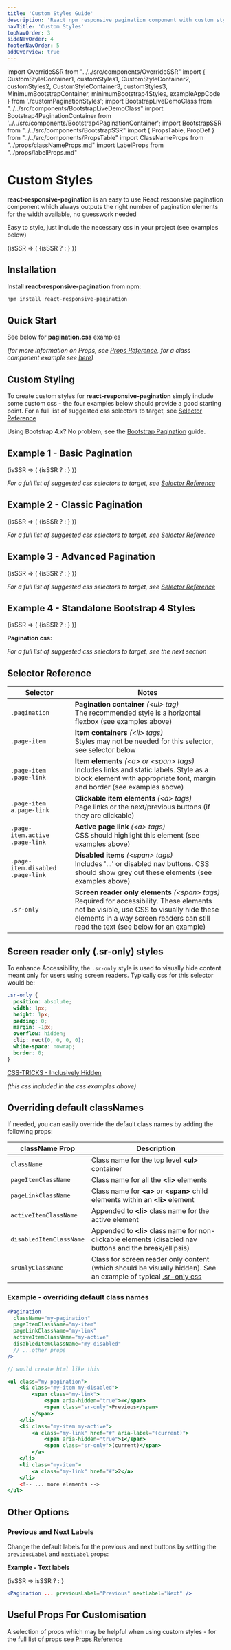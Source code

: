 ```yaml
---
title: 'Custom Styles Guide'
description: 'React npm responsive pagination component with custom styling'
navTitle: 'Custom Styles'
topNavOrder: 3
sideNavOrder: 4
footerNavOrder: 5
addOverview: true
---
```


import OverrideSSR from "../../src/components/OverrideSSR"
import { CustomStyleContainer1, customStyles1, CustomStyleContainer2, customStyles2, CustomStyleContainer3, customStyles3, MinimumBootstrapContainer, minimumBootstrap4Styles, exampleAppCode } from './customPaginationStyles';
import BootstrapLiveDemoClass from "../../src/components/BootstrapLiveDemoClass"
import Bootstrap4PaginationContainer from '../../src/components/Bootstrap4PaginationContainer';
import BootstrapSSR from "../../src/components/BootstrapSSR"
import { PropsTable, PropDef } from "../../src/components/PropsTable"
import ClassNameProps from "../props/classNameProps.md"
import LabelProps from "../props/labelProps.md"

# Custom Styles

**react-responsive-pagination** is an easy to use React responsive pagination component which always outputs the right number of pagination elements for the width available, no guesswork needed

Easy to style, just include the necessary css in your project (see examples below)

<OverrideSSR>
{isSSR => (
  <CustomStyleContainer1>
    {isSSR ? <BootstrapSSR /> : <BootstrapLiveDemoClass />}
  </CustomStyleContainer1>
)}
</OverrideSSR>

## Installation

Install **react-responsive-pagination** from npm:

```bash
npm install react-responsive-pagination
```

## Quick Start

<CodeBlock code={exampleAppCode} language='jsx' title='MyApp.js'/>

See below for **pagination.css** examples

_(for more information on Props, see [Props Reference](/props), for a class component example see [here](/bootstrap-pagination#quick-start---class-components))_

## Custom Styling

To create custom styles for **react-responsive-pagination** simply include some custom css - the four examples below should provide a good starting point. For a full list of suggested css selectors to target, see [Selector Reference](#selector-reference)

Using Bootstrap 4.x? No problem, see the [Bootstrap Pagination](/bootstrap-pagination) guide.

## Example 1 - Basic Pagination

<OverrideSSR>
{isSSR => (
  <CustomStyleContainer1>
    {isSSR ? <BootstrapSSR /> : <BootstrapLiveDemoClass />}
  </CustomStyleContainer1>
)}
</OverrideSSR>

<CodeBlock code={customStyles1} language='css' previewSize={6} title='pagination.css'/>

_For a full list of suggested css selectors to target, see [Selector Reference](#selector-reference)_

## Example 2 - Classic Pagination

<OverrideSSR>
{isSSR => (
  <CustomStyleContainer2>
    {isSSR ? <BootstrapSSR /> : <BootstrapLiveDemoClass />}
  </CustomStyleContainer2>
)}
</OverrideSSR>

<CodeBlock code={customStyles2} language='css' previewSize={6} title='pagination.css'/>

_For a full list of suggested css selectors to target, see [Selector Reference](#selector-reference)_

## Example 3 - Advanced Pagination

<OverrideSSR>
{isSSR => (
  <CustomStyleContainer3>
    {isSSR ? <BootstrapSSR /> : <BootstrapLiveDemoClass />}
  </CustomStyleContainer3>
)}
</OverrideSSR>

<CodeBlock code={customStyles3} language='css' previewSize={6} title='pagination.css'/>

_For a full list of suggested css selectors to target, see [Selector Reference](#selector-reference)_

## Example 4 - Standalone Bootstrap 4 Styles

<OverrideSSR>
{isSSR => (
  <MinimumBootstrapContainer>
    {isSSR ? <BootstrapSSR /> : <BootstrapLiveDemoClass />}
  </MinimumBootstrapContainer>
)}
</OverrideSSR>

**Pagination css:**

<CodeBlock code={minimumBootstrap4Styles} language='css' previewSize={7} title='pagination.css' />

_For a full list of suggested css selectors to target, see the next section_

## Selector Reference

| Selector                         | Notes                                                                                                                                                                                                                               |
| -------------------------------- | ----------------------------------------------------------------------------------------------------------------------------------------------------------------------------------------------------------------------------------- |
| `.pagination`                    | **Pagination container** _(<ul\> tag)_<br />The recommended style is a horizontal flexbox (see examples above)                                                                                                                      |
| `.page-item`                     | **Item containers** _(<li\> tags)_<br />Styles may not be needed for this selector, see selector below                                                                                                                              |
| `.page-item .page-link`          | **Item elements** _(<a\> or <span\> tags)_<br />Includes links and static labels. Style as a block element with appropriate font, margin and border (see examples above)                                                            |
| `.page-item a.page-link`         | **Clickable item elements** _(<a\> tags)_<br />Page links or the next/previous buttons (if they are clickable)                                                                                                                      |
| `.page-item.active .page-link`   | **Active page link** _(<a\> tags)_<br />CSS should highlight this element (see examples above)                                                                                                                                      |
| `.page-item.disabled .page-link` | **Disabled items** _(<span\> tags)_<br />Includes '...' or disabled nav buttons. CSS should show grey out these elements (see examples above)                                                                                       |
| `.sr-only`                       | **Screen reader only elements** _(<span\> tags)_<br />Required for accessibility. These elements not be visible, use CSS to visually hide these elements in a way screen readers can still read the text (see below for an example) |

## Screen reader only (.sr-only) styles

To enhance Accessibility, the `.sr-only` style is used to visually hide content meant only for users using screen readers. Typically css for this selector would be:

```css
.sr-only {
  position: absolute;
  width: 1px;
  height: 1px;
  padding: 0;
  margin: -1px;
  overflow: hidden;
  clip: rect(0, 0, 0, 0);
  white-space: nowrap;
  border: 0;
}
```

[CSS-TRICKS - Inclusively Hidden](https://css-tricks.com/inclusively-hidden/)

_(this css included in the css examples above)_

## Overriding default classNames

If needed, you can easily override the default class names by adding the following props:

| className Prop          | Description                                                                                                                                          |
| ----------------------- | ---------------------------------------------------------------------------------------------------------------------------------------------------- |
| `className`             | Class name for the top level **<ul\>** container                                                                                                     |
| `pageItemClassName`     | Class name for all the **<li\>** elements                                                                                                            |
| `pageLinkClassName`     | Class name for **<a\>** or **<span\>** child elements within an **<li\>** element                                                                    |
| `activeItemClassName`   | Appended to **<li\>** class name for the active element                                                                                              |
| `disabledItemClassName` | Appended to **<li\>** class name for non-clickable elements (disabled nav buttons and the break/ellipsis)                                            |
| `srOnlyClassName`       | Class for screen reader only content (which should be visually hidden). See an example of typical [.sr-only css](#screen-reader-only-sr-only-styles) |

### Example - overriding default class names

```jsx
<Pagination
  className="my-pagination"
  pageItemClassName="my-item"
  pageLinkClassName="my-link"
  activeItemClassName="my-active"
  disabledItemClassName="my-disabled"
  // ...other props
/>

// would create html like this

<ul class="my-pagination">
    <li class="my-item my-disabled">
        <span class="my-link">
            <span aria-hidden="true">«</span>
            <span class="sr-only">Previous</span>
        </span>
    </li>
    <li class="my-item my-active">
        <a class="my-link" href="#" aria-label="(current)">
            <span aria-hidden="true">1</span>
            <span class="sr-only">(current)</span>
        </a>
    </li>
    <li class="my-item">
        <a class="my-link" href="#">2</a>
    </li>
    <!-- ... more elements -->
</ul>

```

## Other Options

### Previous and Next Labels

Change the default labels for the previous and next buttons by setting the `previousLabel` and `nextLabel` props:

**Example - Text labels**

<Bootstrap4PaginationContainer>
<OverrideSSR>
{isSSR => isSSR ? <BootstrapSSR /> : <BootstrapLiveDemoClass previousLabel="Previous" nextLabel="Next" />}
</OverrideSSR>
</Bootstrap4PaginationContainer>

```jsx
<Pagination ... previousLabel="Previous" nextLabel="Next" />
```

## Useful Props For Customisation

A selection of props which may be helpful when using custom styles - for the full list of props see [Props Reference](/props)

<PropsTable>
<ClassNameProps />
<LabelProps />
</PropsTable>
